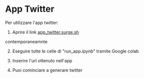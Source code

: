 # App Twitter

Per utilizzare l'app twitter:

1. Aprire il link [app_twitter.surge.sh](app_twitter.surge.sh) 

contemporaneamnte

2. Eseguire tutte le celle di "run_app.ipynb" tramite Google colab
3. Inserire l'url ottenuto nell'app

4. Puoi cominciare a generare twitter
